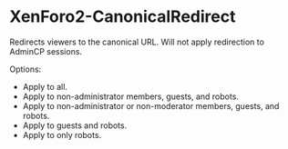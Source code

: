 # XenForo2-CanonicalRedirect

Redirects viewers to the canonical URL. Will not apply redirection to AdminCP sessions.

Options:
- Apply to all.
- Apply to non-administrator members, guests, and robots.
- Apply to non-administrator or non-moderator members, guests, and robots.
- Apply to guests and robots.
- Apply to only robots.
